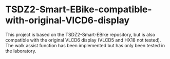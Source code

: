 # TSDZ2-Smart-EBike-compatible-with-original-VlCD6-display
This project is based on the TSDZ2-Smart-EBike repository, but is also compatible with the original VLCD6 display (VLCD5 and HX18 not tested).
The walk assist function has been implemented but has only been tested in the laboratory.
